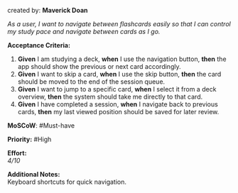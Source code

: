 created by: **Maverick Doan**

_As a user, I want to navigate between flashcards easily so that I can control my study pace and navigate between cards as I go._

**Acceptance Criteria:**

1. **Given** I am studying a deck, **when** I use the navigation button, **then** the app should show the previous or next card accordingly.
2. **Given** I want to skip a card, **when** I use the skip button, **then** the card should be moved to the end of the session queue.
3. **Given** I want to jump to a specific card, **when** I select it from a deck overview, **then** the system should take me directly to that card.
4. **Given** I have completed a session, **when** I navigate back to previous cards, **then** my last viewed position should be saved for later review.

**MoSCoW**: #Must-have 

**Priority:**  #High 

**Effort:**  
_4/10_

**Additional Notes:**  
Keyboard shortcuts for quick navigation.